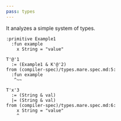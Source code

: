 ```yaml
---
pass: types
---
```


It analyzes a simple system of types.

```mare
:primitive Example1
  :fun example
    x String = "value"
```
```types.type_variables_list Example1.example
T'@'1
  := (Example1 & K'@'2)
from (compiler-spec)/types.mare.spec.md:5:
  :fun example
   ^~~

T'x'3
  := (String & val)
  |= (String & val)
from (compiler-spec)/types.mare.spec.md:6:
    x String = "value"
    ^
```
